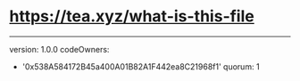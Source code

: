 # https://tea.xyz/what-is-this-file
---
version: 1.0.0
codeOwners:
  - '0x538A584172B45a400A01B82A1F442ea8C21968f1'
quorum: 1

